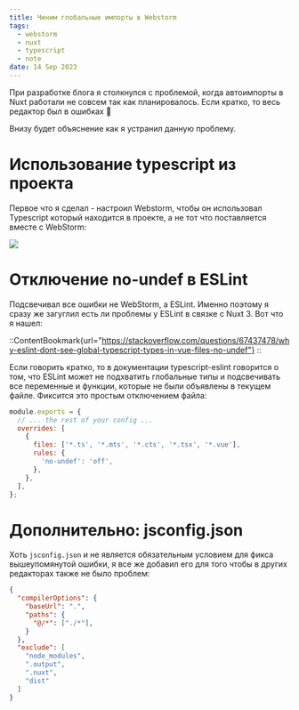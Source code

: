 ```yaml
---
title: Чиним глобальные импорты в Webstorm
tags:
  - webstorm
  - nuxt
  - typescript
  - note
date: 14 Sep 2023
---
```


При разработке блога я столкнулся с проблемой, когда автоимпорты в Nuxt работали не совсем
так как планировалось. Если кратко, то весь редактор был в ошибках 🫡

Внизу будет объяснение как я устранил данную проблему.

# Использование typescript из проекта

Первое что я сделал - настроил Webstorm, чтобы он использовал Typescript который
находится в проекте, а не тот что поставляется вместе с WebStorm:

![](/posts/nuxt-autoimport-ws/ws.png)

# Отключение no-undef в ESLint

Подсвечивал все ошибки не WebStorm, а ESLint. Именно поэтому я сразу же загуглил есть ли проблемы
у ESLint в связке с Nuxt 3. Вот что я нашел:

::ContentBookmark{url="https://stackoverflow.com/questions/67437478/why-eslint-dont-see-global-typescript-types-in-vue-files-no-undef"}
::

Если говорить кратко, то в документации typescript-eslint говорится о том, что ESLint может не подхватить глобальные типы и подсвечивать
все переменные и функции, которые не были объявлены в текущем файле. Фиксится это простым отключением файла:

```js [.eslintrc.cjs]
module.exports = {
  // ... the rest of your config ...
  overrides: [
    {
      files: ['*.ts', '*.mts', '*.cts', '*.tsx', '*.vue'],
      rules: {
        'no-undef': 'off',
      },
    },
  ],
};
```

# Дополнительно: jsconfig.json

Хоть `jsconfig.json` и не является обязательным условием для фикса вышеупомянутой ошибки, я все же добавил
его для того чтобы в других редакторах также не было проблем:

```json [jsconfig.json]
{
  "compilerOptions": {
    "baseUrl": ".",
    "paths": {
      "@/*": ["./*"],
    }
  },
  "exclude": [
    "node_modules",
    ".output",
    ".nuxt",
    "dist"
  ]
}
```
